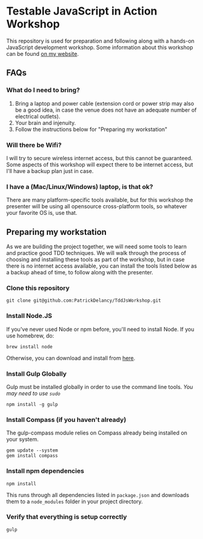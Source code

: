 Testable JavaScript in Action Workshop
============

This repository is used for preparation and following along with a hands-on JavaScript development workshop. Some information about this workshop can be found [on my website](http://patrickdelancy.com/presentations/testable-javascript-action-hands-workshop/).


## FAQs
### What do I need to bring?
1. Bring a laptop and power cable (extension cord or power strip may also be a good idea, in case the venue does not have an adequate number of electrical outlets).
1. Your brain and injenuity.
1. Follow the instructions below for "Preparing my workstation"

### Will there be Wifi?
I will try to secure wireless internet access, but this cannot be guaranteed. Some aspects of this workshop will expect there to be internet access, but I'll have a backup plan just in case.

### I have a (Mac/Linux/Windows) laptop, is that ok?
There are many platform-specific tools available, but for this workshop the presenter will be using all opensource cross-platform tools, so whatever your favorite OS is, use that.


## Preparing my workstation
As we are building the project together, we will need some tools to learn and practice good TDD techniques. We will walk through the process of choosing and installing these tools as part of the workshop, but in case there is no internet access available, you can install the tools listed below as a backup ahead of time, to follow along with the presenter.

### Clone this repository
```
git clone git@github.com:PatrickDelancy/TddJsWorkshop.git
```

### Install Node.JS
If you've never used Node or npm before, you'll need to install Node.
If you use homebrew, do:
```
brew install node
```

Otherwise, you can download and install from [here](http://nodejs.org/download/).

### Install Gulp Globally
Gulp must be installed globally in order to use the command line tools. *You may need to use `sudo`*
```
npm install -g gulp
```

### Install Compass (if you haven't already)
The gulp-compass module relies on Compass already being installed on your system.
```
gem update --system
gem install compass
```
### Install npm dependencies
```
npm install
```
This runs through all dependencies listed in `package.json` and downloads them
to a `node_modules` folder in your project directory.

### Verify that everything is setup correctly
```
gulp
```
